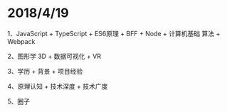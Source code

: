# 2018/4/19

1、JavaScript + TypeScript + ES6原理 + BFF + Node + 计算机基础 算法 + Webpack

2、图形学 3D + 数据可视化 + VR

3、学历 + 背景 + 项目经验

4、原理认知 + 技术深度 + 技术广度

5、圈子




